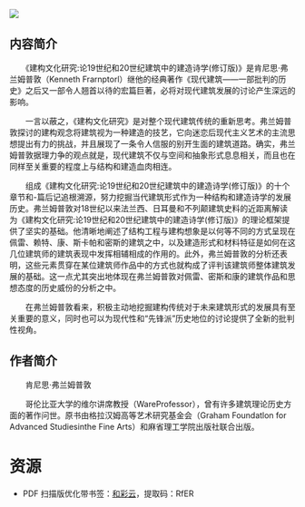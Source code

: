 ![](http://img3m1.ddimg.cn/28/34/26510941-1_u_1.jpg)

## 内容简介

　　《建构文化研究:论19世纪和20世纪建筑中的建造诗学(修订版)》是肯尼思·弗兰姆普敦（Kenneth Frarnptorl）继他的经典著作《现代建筑——一部批判的历史》之后又一部令人翘首以待的宏篇巨著，必将对现代建筑发展的讨论产生深远的影响。

　　一言以蔽之，《建构文化研究》是对整个现代建筑传统的重新思考。弗兰姆普敦探讨的建构观念将建筑视为一种建造的技艺，它向迷恋后现代主义艺术的主流思想提出有力的挑战，并且展现了一条令人信服的别开生面的建筑道路。确实，弗兰姆普敦据理力争的观点就是，现代建筑不仅与空间和抽象形式息息相关，而且也在同样至关重要的程度上与结构和建造血肉相连。

　　组成《建构文化研究:论19世纪和20世纪建筑中的建造诗学(修订版)》的十个章节和-篇后记追根溯源，努力挖掘当代建筑形式作为一种结构和建造诗学的发展历史。弗兰姆普敦对18世纪以来法兰西、日耳曼和不列颠建筑史料的近距离解读为《建构文化研究:论19世纪和20世纪建筑中的建造诗学(修订版)》的理论框架提供了坚实的基础。他清晰地阐述了结构工程与建构想象是以何等不同的方式呈现在佩雷、赖特、康、斯卡帕和密斯的建筑之中，以及建造形式和材料特征是如何在这几位建筑师的建筑表现中发挥相辅相成的作用的。此外，弗兰姆普敦的分析还表明，这些元素贯穿在某位建筑师作品中的方式也就构成了评判该建筑师整体建筑发展的基础。这一点尤其突出地体现在弗兰姆普敦对佩雷、密斯和康的建筑作品和思想态度的历史威份的分析之中。

　　在弗兰姆普敦看来，积极主动地挖掘建构传统对于未来建筑形式的发展具有至关重要的意义，同时也可以为现代性和“先锋派”历史地位的讨论提供了全新的批判性视角。

## 作者简介

　　肯尼思·弗兰姆普敦

　　哥伦比亚大学的维尔讲席教授（WareProfessor），曾有许多建筑理论历史方面的著作问世。原书由格拉汉姆高等艺术研究基金会（Graham Foundatlon for Advanced Studiesinthe Fine Arts）和麻省理工学院出版社联合出版。

# 资源

* PDF 扫描版优化带书签：[和彩云](http://caiyun.feixin.10086.cn/dl/0n5Cs2040urpx)，提取码：RfER
